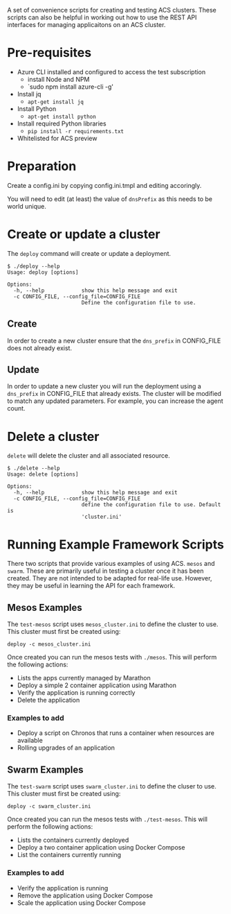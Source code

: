 A set of convenience scripts for creating and testing ACS
clusters. These scripts can also be helpful in working out how to use
the REST API interfaces for managing applicaitons on an ACS cluster.

# Pre-requisites

  * Azure CLI installed and configured to access the test subscription
    * install Node and NPM
    * `sudo npm install azure-cli -g'
  * Install jq
    * `apt-get install jq`
  * Install Python
    * `apt-get install python`
  * Install required Python libraries
    * `pip install -r requirements.txt`
  * Whitelisted for ACS preview

# Preparation

Create a config.ini by copying config.ini.tmpl and editing accoringly.

You will need to edit (at least) the value of `dnsPrefix` as this needs
to be world unique.

# Create or update a cluster

The `deploy` command will create or update a deployment. 

```
$ ./deploy --help
Usage: deploy [options]

Options:
  -h, --help            show this help message and exit
  -c CONFIG_FILE, --config_file=CONFIG_FILE
                        Define the configuration file to use.
```

## Create

In order to create a new cluster ensure that the `dns_prefix` in
CONFIG_FILE  does not already exist.

## Update

In order to update a new cluster you will run the deployment using a
`dns_prefix` in CONFIG_FILE that already exists. The cluster will be
modified to match any updated parameters. For example, you can
increase the agent count.

# Delete a cluster

`delete` will delete the cluster and all associated resource.

```
$ ./delete --help
Usage: delete [options]

Options:
  -h, --help            show this help message and exit
  -c CONFIG_FILE, --config_file=CONFIG_FILE
                        define the configuration file to use. Default is
                        'cluster.ini'
```

# Running Example Framework Scripts

There two scripts that provide various examples of using ACS.
`mesos` and `swarm`. These are primarily useful in testing a
cluster once it has been created. They are not intended to be adapted
for real-life use. However, they may be useful in learning the API for
each framework.

## Mesos Examples

The `test-mesos` script uses `mesos_cluster.ini` to define the cluster to
use. This cluster must first be created using:

```
deploy -c mesos_cluster.ini
```

Once created you can run the mesos tests with `./mesos`. This will
perform the following actions:

  * Lists the apps currently managed by Marathon
  * Deploy a simple 2 container application using Marathon
  * Verify the application is running correctly
  * Delete the application

### Examples to add

  * Deploy a script on Chronos that runs a container when resources are available
  * Rolling upgrades of an application

## Swarm Examples

The `test-swarm` script uses `swarm_cluster.ini` to define the cluser to
use. This cluster must first be created using:

```
deploy -c swarm_cluster.ini
```

Once created you can run the mesos tests with `./test-mesos`. This will
perform the following actions:

  * Lists the containers currently deployed
  * Deploy a two container application using Docker Compose
  * List the containers currently running

### Examples to add

  * Verify the application is running
  * Remove the application using Docker Compose
  * Scale the application using Docker Compose
